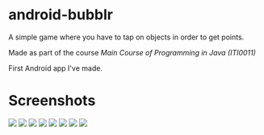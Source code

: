 # android-bubblr
A simple game where you have to tap on objects in order to get points.

Made as part of the course *Main Course of Programming in Java	(ITI0011)* 

First Android app I've made.

# Screenshots
![](https://github.com/Hermanio/android-bubblr/blob/master/demo/demo.gif)
![](https://github.com/Hermanio/android-bubblr/blob/master/demo/1.png) ![](https://github.com/Hermanio/android-bubblr/blob/master/demo/2.png) 
![](https://github.com/Hermanio/android-bubblr/blob/master/demo/3.png) ![](https://github.com/Hermanio/android-bubblr/blob/master/demo/4.png) 
![](https://github.com/Hermanio/android-bubblr/blob/master/demo/5.png) ![](https://github.com/Hermanio/android-bubblr/blob/master/demo/6.png) 
![](https://github.com/Hermanio/android-bubblr/blob/master/demo/7.png)
